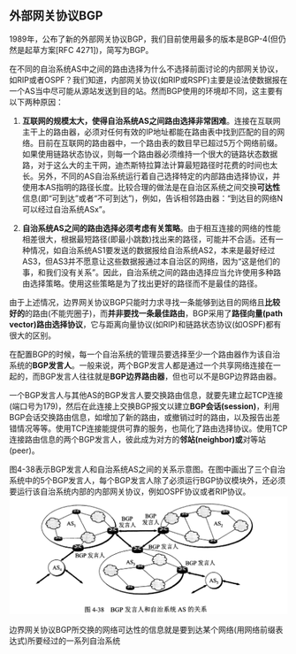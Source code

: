 ## 外部网关协议BGP

1989年，公布了新的外部网关协议BGP，我们目前使用最多的版本是BGP-4(但仍然是起草方案\[RFC 4271])，简写为BGP。

在不同的自治系统AS中之间的路由选择为什么不选择前面讨论的内部网关协议，如RIP或者OSPF？我们知道，内部网关协议(如RIP或RSPF)主要是设法使数据报在一个AS当中尽可能从源站发送到目的站。然而BGP使用的环境却不同，这主要有以下两种原因：

1.  **互联网的规模太大，使得自治系统AS之间路由选择非常困难**。连接在互联网主干上的路由器，必须对任何有效的IP地址都能在路由表中找到匹配的目的网络。目前在互联网的路由器中，一个路由表的数目早已超过5万个网络前缀。如果使用链路状态协议，则每一个路由器必须维持一个很大的链路状态数据路，对于这么大的主干网，迪杰斯特拉算法计算最短路径时花费的时间也太长。另外，不同的AS自治系统运行着自己选择特定的内部路由选择协议，并使用本AS指明的路径长度。比较合理的做法是在自治区系统之间交换**可达性**信息(即“可到达”或者“不可到达”)，例如，告诉相邻路由器：“到达目的网络N可以经过自治系统ASx”。

2.  **自治系统AS之间的路由选择必须考虑有关策略**。由于相互连接的网络的性能相差很大，根据最短路径(即最小跳数)找出来的路径，可能并不合适。还有一种情况，如自治系统AS1要发送的数据报给自治系统AS2，本来是最好经过AS3，但AS3并不愿意让这些数据报通过本自治区的网络，因为“这是他们的事，和我们没有关系”。因此，自治系统之间的路由选择应当允许使用多种路由选择策略。使用这些策略是为了找出更好的路径而不是最佳的路径。

由于上述情况，边界网关协议BGP只能时力求寻找一条能够到达目的网络且**比较好的**的路由(不能兜圈子)，而**并非要找一条最佳路由**，BGP采用了**路径向量(path vector)路由选择协议**，它与距离向量协议(如RIP)和链路状态协议(如OSPF)都有很大的区别。

在配置BGP的时候，每一个自治系统的管理员要选择至少一个路由器作为该自治系统的**BGP发言人**。一般来说，两个BGP发言人都是通过一个共享网络连接在一起的，而BGP发言人往往就是**BGP边界路由器**，但也可以不是BGP边界路由器。

一个BGP发言人与其他AS的BGP发言人要交换路由信息，就要先建立起TCP连接(端口号为179)，然后在此连接上交换BGP报文以建立**BGP会话(session)**，利用BGP会话交换路由信息，如增加了新的路由，或撤销过时的路由，以及报告出差错情况等等。使用TCP连接能提供可靠的服务，也简化了路由选择协议。使用TCP连接路由信息的两个BGP发言人，彼此成为对方的**邻站(neighbor)或**对等站(peer)。

图4-38表示BGP发言人和自治系统AS之间的关系示意图。在图中画出了三个自治系统中的5个BGP发言人，每个BGP发言人除了必须运行BGP协议模块外，还必须要运行该自治系统内部的内部网关协议，例如OSPF协议或者RIP协议。
![](2021-12-19-23-19-02jcitf.png)

边界网关协议BGP所交换的网络可达性的信息就是要到达某个网络(用网络前缀表达式)所要经过的一系列自治系统